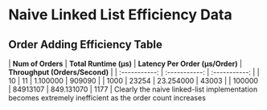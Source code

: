 # Naive Linked List Efficiency Data

## Order Adding Efficiency Table

| **Num of Orders** | **Total Runtime (µs)** | **Latency Per Order (µs/Order)** | **Throughput (Orders/Second)** |
| :-----------: |  :-----------: |  :-----------: |
| 10 | 11 | 1.100000 | 909090 |
| 1000 | 23254 | 23.254000 | 43003 |
| 100000 | 84913107 | 849.131070 | 1177 |
Clearly the naive linked-list implementation becomes extremely inefficient as the order count increases

